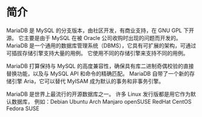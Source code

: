 # 简介

MariaDB 是 MySQL 的分支版本，由社区开发，有商业支持，在 GNU GPL 下开源。
它主要是由于 MySQL 在被 Oracle 公司收购时出现的问题而开发的。
MariaDB 是一个通用的数据库管理系统（DBMS），它具有可扩展的架构，可通过可插拔存储引擎支持大量的用例。
它使用不同的存储引擎来支持不同的用例。

MariaDB 打算保持与 MySQL 的高度兼容性，确保具有库二进制奇偶校验的直接替换功能，以及与 MySQL API 和命令的精确匹配。
MariaDB 自带了一个新的存储引擎 Aria，它可以替代 MyISAM 成为默认的事务和非事务引擎。


MariaDB 是世界上最流行的开源数据库之一。
许多 Linux 发行版都是用它作为默认数据库，
例如：Debian Ubuntu Arch Manjaro openSUSE RedHat CentOS Fedora SUSE


